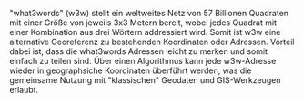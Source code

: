"what3words" (w3w) stellt ein weltweites Netz von 57 Billionen Quadraten mit einer Größe von jeweils 3x3 Metern bereit, wobei jedes Quadrat mit einer Kombination aus drei Wörtern addressiert wird. Somit ist w3w eine alternative Georeferenz zu bestehenden Koordinaten oder Adressen. Vorteil dabei ist, dass die what3words Adressen leicht zu merken und somit einfach zu teilen sind. Über einen Algorithmus kann jede w3w-Adresse wieder in geographsiche Koordinaten überführt werden, was die gemeinsame Nutzung mit "klassischen" Geodaten und GIS-Werkzeugen erlaubt.
